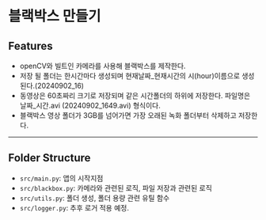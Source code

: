 # 블랙박스 만들기

## Features

- openCV와 빌트인 카메라를 사용해 블랙박스를 제작한다.
- 저장 될 폴더는 한시간마다 생성되며 현재날짜_현재시간의 시(hour)이름으로 생성된다.(20240902_16)
- 동영상은 60초짜리 크기로 저장되며 같은 시간폴더의 하위에 저장한다. 파일명은 날짜_시간.avi (20240902_1649.avi) 형식이다.
- 블랙박스 영상 폴더가 3GB를 넘어가면 가장 오래된 녹화 폴더부터 삭제하고 저장한다.

---

## Folder Structure

- `src/main.py`: 앱의 시작지점
- `src/blackbox.py`: 카메라와 관련된 로직, 파일 저장과 관련된 로직
- `src/utils.py`: 폴더 생성, 폴더 용량 관련 유틸 함수
- `src/logger.py`: 추후 로거 적용 예정.
